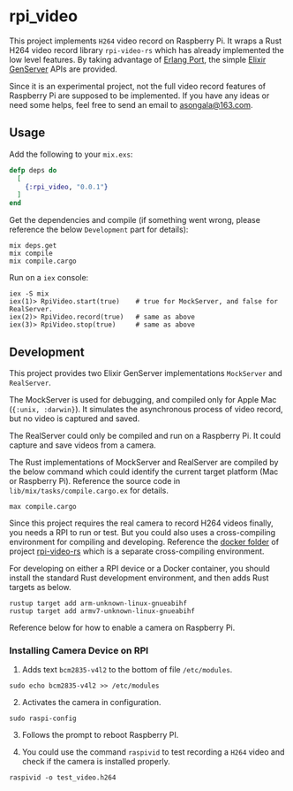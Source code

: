 # rpi_video

This project implements `H264` video record on Raspberry Pi. It wraps a Rust
H264 video record library `rpi-video-rs` which has already implemented the low
level features. By taking advantage of
[Erlang Port](http://erlang.org/doc/tutorial/c_port.html), the simple
[Elixir GenServer](https://hexdocs.pm/elixir/GenServer.html) APIs are provided.

Since it is an experimental project, not the full video record features of
Raspberry Pi are supposed to be implemented. If you have any ideas or need some
helps, feel free to send an email to asongala@163.com.

## Usage

Add the following to your `mix.exs`:

```exs
defp deps do
  [
    {:rpi_video, "0.0.1"}
  ]
end
```

Get the dependencies and compile (if something went wrong, please reference the
below `Development` part for details):

```
mix deps.get
mix compile
mix compile.cargo
```

Run on a `iex` console:

```
iex -S mix
iex(1)> RpiVideo.start(true)    # true for MockServer, and false for RealServer.
iex(2)> RpiVideo.record(true)   # same as above
iex(3)> RpiVideo.stop(true)     # same as above
```

## Development

This project provides two Elixir GenServer implementations `MockServer` and
`RealServer`.

The MockServer is used for debugging, and compiled only for Apple Mac
(`{:unix, :darwin}`). It simulates the asynchronous process of video record, but
no video is captured and saved.

The RealServer could only be compiled and run on a Raspberry Pi. It could
capture and save videos from a camera.

The Rust implementations of MockServer and RealServer are compiled by the below
command which could identify the current target platform (Mac or Raspberry Pi).
Reference the source code in `lib/mix/tasks/compile.cargo.ex` for details.

```
max compile.cargo
```

Since this project requires the real camera to record H264 videos finally, you
needs a RPI to run or test. But you could also uses a cross-compiling
environment for compiling and developing. Reference the
[docker folder](https://github.com/Pragmatic-Elixir-Meetup/rpi-video-rs/tree/master/tools/docker)
of project [rpi-video-rs](https://github.com/Pragmatic-Elixir-Meetup/rpi-video-rs)
which is a separate cross-compiling environment.

For developing on either a RPI device or a Docker container, you should install
the standard Rust development environment, and then adds Rust targets as below.

```
rustup target add arm-unknown-linux-gnueabihf
rustup target add armv7-unknown-linux-gnueabihf
```

Reference below for how to enable a camera on Raspberry Pi.

### Installing Camera Device on RPI

1. Adds text `bcm2835-v4l2` to the bottom of file `/etc/modules`.

```
sudo echo bcm2835-v4l2 >> /etc/modules
```

2. Activates the camera in configuration.

```
sudo raspi-config
```

3. Follows the prompt to reboot Raspberry PI.

4. You could use the command `raspivid` to test recording a `H264` video and
check if the camera is installed properly.

```
raspivid -o test_video.h264
```
